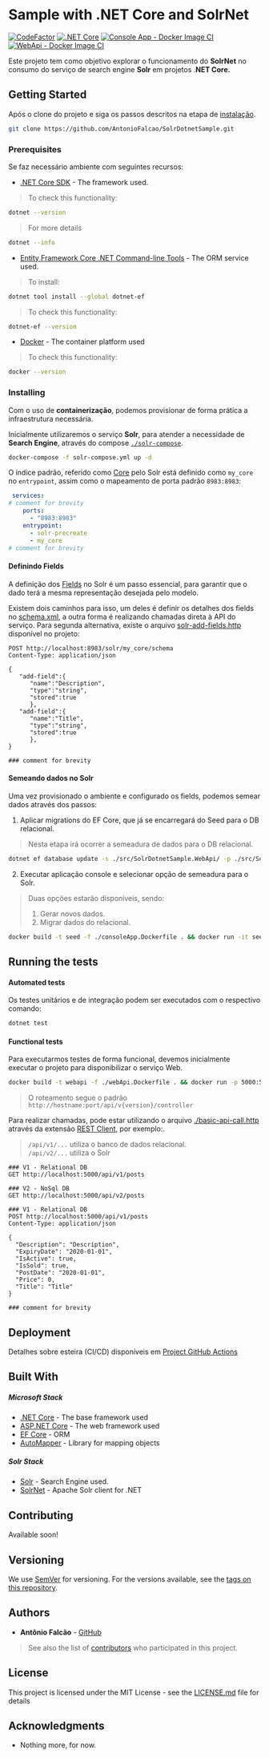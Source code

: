 # Sample with .NET Core and SolrNet
[![CodeFactor](https://www.codefactor.io/repository/github/antoniofalcao/solrdotnetsample/badge)](https://www.codefactor.io/repository/github/antoniofalcao/solrdotnetsample)
[![.NET Core](https://github.com/AntonioFalcao/SolrDotnetSample/workflows/.NET%20Core/badge.svg?branch=master)](https://github.com/AntonioFalcao/SolrDotnetSample/actions?query=workflow%3A%22.NET+Core%22)
[![Console App - Docker Image CI](https://github.com/AntonioFalcao/SolrDotnetSample/workflows/Console%20App%20-%20Docker%20Image%20CI/badge.svg?branch=master)](https://github.com/AntonioFalcao/SolrDotnetSample/actions?query=workflow%3A%22Console+App+-+Docker+Image+CI%22)
[![WebApi - Docker Image CI](https://github.com/AntonioFalcao/SolrDotnetSample/workflows/WebApi%20-%20Docker%20Image%20CI/badge.svg?branch=master)](https://github.com/AntonioFalcao/SolrDotnetSample/actions?query=workflow%3A%22WebApi+-+Docker+Image+CI%22)

Este projeto tem como objetivo explorar o funcionamento do **SolrNet** no consumo do serviço de search engine **Solr** em projetos .**NET Core.**

## Getting Started

Após o clone do projeto e siga os passos descritos na etapa de [instalação](#installing). 

 ```bash
 git clone https://github.com/AntonioFalcao/SolrDotnetSample.git
 ```

### Prerequisites

Se faz necessário ambiente com seguintes recursos:

* [.NET Core SDK](https://dotnet.microsoft.com/download) - The framework used.

> To check this functionality:

```bash
dotnet --version
```
> For more details
```bash
dotnet --info
```
* [Entity Framework Core .NET Command-line Tools](https://docs.microsoft.com/en-us/ef/core/miscellaneous/cli/dotnet/) - The ORM service used.
> To install:
```bash
dotnet tool install --global dotnet-ef
```
> To check this functionality:
```bash
dotnet-ef --version
```
* [Docker](https://www.docker.com/) - The container platform used
> To check this functionality:
```bash
docker --version
```
### Installing

Com o uso de **containerização**, podemos provisionar de forma prática a infraestrutura necessária.

Inicialmente utilizaremos o serviço **Solr**, para atender a necessidade de **Search Engine**, através do compose [`./solr-compose`](./solr-compose.yml).

```bash
docker-compose -f solr-compose.yml up -d
```

O índice padrão, referido como [Core](https://lucene.apache.org/solr/guide/6_6/solr-cores-and-solr-xml.html) pelo Solr está definido como `my_core` no `entrypoint`, assim como o mapeamento de porta padrão `8983:8983`:

```yaml
 services: 
# comment for brevity
    ports:
      - "8983:8983"
    entrypoint:
      - solr-precreate
      - my_core
# comment for brevity
```
#### Definindo Fields

A definição dos [Fields](https://lucene.apache.org/solr/guide/6_6/field-type-definitions-and-properties.html#field-type-definitions-and-properties) no Solr é um passo essencial, para garantir que o dado terá a mesma representação desejada pelo modelo.

Existem dois caminhos para isso, um deles é definir os detalhes dos fields no [schema.xml](https://lucene.apache.org/solr/guide/6_6/field-type-definitions-and-properties.html#FieldTypeDefinitionsandProperties-FieldTypeDefinitionsinschema.xml), a outra forma é realizando chamadas direta à API do serviço. Para segunda alternativa, existe o arquivo [solr-add-fields.http](./solr-add-fields.http) disponível no projeto:

```http request
POST http://localhost:8983/solr/my_core/schema
Content-Type: application/json

{
   "add-field":{
      "name":"Description",
      "type":"string",
      "stored":true
      },
   "add-field":{
      "name":"Title",
      "type":"string",
      "stored":true
      },
}

### comment for brevity
```
#### Semeando dados no Solr

Uma vez provisionado o ambiente e configurado os fields, podemos semear dados através dos passos:

 1.  Aplicar migrations do EF Core, que já se encarregará do Seed para o DB relacional.
 > Nesta etapa irá ocorrer a semeadura de dados para o DB relacional. 
```bash
dotnet ef database update -s ./src/SolrDotnetSample.WebApi/ -p ./src/SolrDotnetSample.Repositories/
```
 2. Executar aplicação console e selecionar opção de semeadura para o Solr.
> Duas opções estarão disponíveis, sendo: 
>1. Gerar novos dados.
>2. Migrar dados do relacional. 
```bash
docker build -t seed -f ./consoleApp.Dockerfile . && docker run -it seed
```
## Running the tests

#### Automated tests
Os testes unitários e de integração podem ser executados com o respectivo comando:
```bash
dotnet test
```
#### Functional tests
Para executarmos testes de forma funcional, devemos inicialmente executar o projeto para disponibilizar o serviço Web. 

```bash
docker build -t webapi -f ./webApi.Dockerfile . && docker run -p 5000:5000 webapi 
```

> O roteamento segue o padrão `http://hostname:port/api/v{version}/controller`

Para realizar chamadas, pode estar utilizando o arquivo [./basic-api-call.http](./basic-api-call.http) através da extensão [REST Client](https://marketplace.visualstudio.com/items?itemName=humao.rest-client), por exemplo:.

> `/api/v1/...` utiliza o banco de dados relacional.     
> `/api/v2/...` utiliza o Solr

```http request
### V1 - Relational DB
GET http://localhost:5000/api/v1/posts

### V2 - NoSql DB
GET http://localhost:5000/api/v2/posts

### V1 - Relational DB
POST http://localhost:5000/api/v1/posts
Content-Type: application/json

{
  "Description": "Description",
  "ExpiryDate": "2020-01-01",
  "IsActive": true,
  "IsSold": true,
  "PostDate": "2020-01-01",
  "Price": 0,
  "Title": "Title"
}

### comment for brevity
```
## Deployment

Detalhes sobre esteira (CI/CD) disponíveis em [Project GitHub Actions](https://github.com/AntonioFalcao/SolrDotnetSample/actions)

## Built With

##### Microsoft Stack
* [.NET Core](https://dotnet.microsoft.com/) - The base framework used
* [ASP.NET Core](https://docs.microsoft.com/en-us/aspnet/core/?view=aspnetcore-3.1) - The web framework used
* [EF Core](https://docs.microsoft.com/en-us/ef/core/get-started/?tabs=netcore-cli) - ORM
* [AutoMapper](https://automapper.org/) - Library for mapping objects

##### Solr Stack
* [Solr](https://www.google.com/url?sa=t&rct=j&q=&esrc=s&source=web&cd=&cad=rja&uact=8&ved=2ahUKEwiT8fiYgdDpAhVMILkGHRapBdwQFjAAegQICBAC&url=https%3A%2F%2Flucene.apache.org%2Fsolr%2F&usg=AOvVaw220ce7CtImnLrhaQpO1SO2) - Search Engine used.
* [SolrNet](https://github.com/SolrNet/SolrNet/) - Apache Solr client for .NET

## Contributing

Available soon! 

## Versioning

We use [SemVer](http://semver.org/) for versioning. For the versions available, see the [tags on this repository](https://github.com/AntonioFalcao/SolrDotnetSample/tags). 

## Authors

* **Antônio Falcão** - [GitHub](https://github.com/AntonioFalcao)

> See also the list of [contributors](https://github.com/AntonioFalcao/SolrDotnetSample/graphs/contributors) who participated in this project.

## License

This project is licensed under the MIT License - see the [LICENSE.md](LICENSE.md) file for details

## Acknowledgments

* Nothing more, for now.
